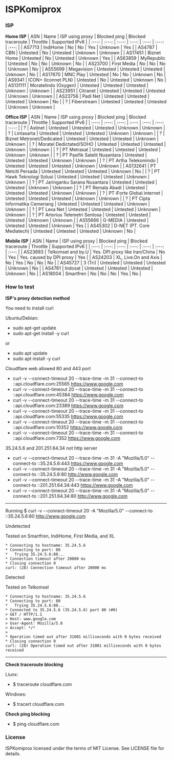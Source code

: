  # ISPKomiprox
 ### ISP
 **Home ISP**
| ASN | Name | ISP using proxy | Blocked ping | Blocked traceroute | Throttle | Supported IPv6 |
| :---: | :---: | :---: | :---: | :---: | :---: | :---: |
| AS7713 | IndiHome | No | No | Yes | Unknown | Yes |
| AS4787 | CBN | Untested | No | Untested | Unknown | Unknown |
| AS17451 | Biznet Home | Untested | No | Untested | Unknown | Yes |
| AS63859 | MyRepublic | Untested | No | No | Unknown | No |
| AS23700 | First Media | No | No | No | Unknown | No |
| AS55699 | Megavision | Untested | Untested | Untested | Unknown | No |
| AS17670 | MNC Play | Untested | No | No | Unknown | No |
| AS9341 | ICON+ (Iconnet PLN) | Untested | No | Untested | Unknown | No |
| AS131111 | Moratelindo (Oxygen) | Untested | Untested | Untested | Unknown | Unknown |
| AS23951 | Citranet | Untested | Untested | Untested | Unknown | Unknown |
| AS23756 | Padi Net | Untested | Untested | Untested | Unknown | No |
| ? | Fiberstream | Untested | Untested | Untested | Unknown | Unknown |

**Office ISP**
| ASN | Name | ISP using proxy | Blocked ping | Blocked traceroute | Throttle | Supported IPv6 |
| :---: | :---: | :---: | :---: | :---: | :---: | :---: |
| ? | Astinet | Untested | Untested | Untested | Unknown | Unknown |
| ? | Lintasarta | Untested | Untested | Untested | Unknown | Unknown |
| ? | Biznet Metronet/Dedicated | Untested | Untested | Untested | Unknown | Unknown |
| ? | Moratel Dedictated/SOHO | Untested | Untested | Untested | Unknown | Unknown |
| ? | PT Metrasat | Untested | Untested | Untested | Unknown | Unknown |
| ? | PT Pasifik Satelit Nusantara | Untested | Untested | Untested | Unknown | Unknown |
| ? | PT Artha Telekomindo | Untested | Untested | Untested | Unknown | Unknown |
| AS132641 | PT Netciti Persada | Untested | Untested | Untested | Unknown | No |
| ? | PT Hawk Teknologi Solusi | Untested | Untested | Untested | Unknown | Unknown |
| ? | PT Jaringanku Sarana Nusantara | Untested | Untested | Untested | Unknown | Unknown |
| ? | PT Remala Abadi | Untested | Untested | Untested | Unknown | Unknown |
| ? | PT iForte Global internet | Untested | Untested | Untested | Unknown | Unknown |
| ? | PT Cipta Informatika Cemeriang | Untested | Untested | Untested | Unknown | Unknown |
| ? | PT Lexa Net | Untested | Untested | Untested | Unknown | Unknown |
| ? | PT Artorius Telemetri Sentosa | Untested | Untested | Untested | Unknown | Unknown |
| AS55666 | G-MEDIA | Untested | Untested | Untested | Unknown | Yes |
| AS45302 | D-NET (PT. Core Mediatech) | Untested | Untested | Untested | Unknown | No |

**Mobile ISP**
| ASN | Name | ISP using proxy | Blocked ping | Blocked traceroute | Throttle | Supported IPv6 |
| :---: | :---: | :---: | :---: | :---: | :---: | :---: |
| AS23693 | Telkomsel and by.U | Yes. DPI proxy like Iran/China | No | Yes | Yes. caused by DPI proxy | Yes |
| AS24203 | XL, Live.On and Axis | No | Yes | No | No | No |
| AS45727 | 3 (Tri) | Untested | Untested | Untested | Unknown | No |
| AS4761 | Indosat | Untested | Untested | Untested | Unknown | No |
| AS18004 | Smartfren | No | No | No | Yes | No |

### How to test

**ISP's proxy detection method**

You need to install curl

Ubuntu/Debian:
- sudo apt-get update
- sudo apt-get install -y curl

or

- sudo apt update
- sudo apt install -y curl

Cloudflare web allowed 80 and 443 port
- curl -v --connect-timeout 20 --trace-time -m 31 --connect-to ::api.cloudflare.com:25565 https://www.google.com
- curl -v --connect-timeout 20 --trace-time -m 31 --connect-to ::api.cloudflare.com:45384 https://www.google.com
- curl -v --connect-timeout 20 --trace-time -m 31 --connect-to ::api.cloudflare.com:23389 https://www.google.com
- curl -v --connect-timeout 20 --trace-time -m 31 --connect-to ::api.cloudflare.com:55335 https://www.google.com
- curl -v --connect-timeout 20 --trace-time -m 31 --connect-to ::api.cloudflare.com:10352 https://www.google.com
- curl -v --connect-timeout 20 --trace-time -m 31 --connect-to ::api.cloudflare.com:7352 https://www.google.com

35.24.5.6 and 201.251.64.34 not http server
- curl -v --connect-timeout 20 --trace-time -m 31 -A "Mozilla/5.0" --connect-to ::35.24.5.6:443 https://www.google.com
- curl -v --connect-timeout 20 --trace-time -m 31 -A "Mozilla/5.0" --connect-to ::35.24.5.6:80 http://www.google.com
- curl -v --connect-timeout 20 --trace-time -m 31 -A "Mozilla/5.0" --connect-to ::201.251.64.34:443 https://www.google.com
- curl -v --connect-timeout 20 --trace-time -m 31 -A "Mozilla/5.0" --connect-to ::201.251.64.34:80 http://www.google.com

-----------------------------------------

Running
$ curl -v --connect-timeout 20 -A "Mozilla/5.0" --connect-to ::35.24.5.6:80 http://www.google.com

Undetected

Tested on Smartfren, IndiHome, First Media, and XL
```
* Connecting to hostname: 35.24.5.6
* Connecting to port: 80
*   Trying 35.24.5.6:80...
* Connection timeout after 20000 ms
* Closing connection 0
curl: (28) Connection timeout after 20000 ms
```
Detected

Tested on Telkomsel
```
* Connecting to hostname: 35.24.5.6
* Connecting to port: 80
*   Trying 35.24.5.6:80...
* Connected to 35.24.5.6 (35.24.5.6) port 80 (#0)
> GET / HTTP/1.1
> Host: www.google.com
> User-Agent: Mozilla/5.0
> Accept: */*
>
* Operation timed out after 31001 milliseconds with 0 bytes received
* Closing connection 0
curl: (28) Operation timed out after 31001 milliseconds with 0 bytes received
```
-----------------------------------------
**Check traceroute blocking**

Liunx:
- $ traceroute cloudflare.com

Windows:
- $ tracert cloudflare.com

**Check ping blocking**

- $ ping cloudflare.com


### License
ISPKomiprox licensed under the terms of MIT License. See LICENSE file for details. 
